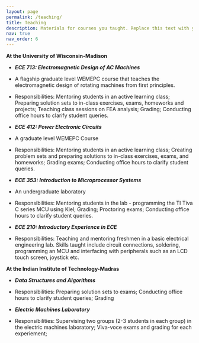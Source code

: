 ```yaml
---
layout: page
permalink: /teaching/
title: Teaching
description: Materials for courses you taught. Replace this text with your description.
nav: true
nav_order: 6
---
```


**At the University of Wisconsin-Madison**
  - **_ECE 713: Electromagnetic Design of AC Machines_** 
  - A flagship graduate level WEMEPC course that teaches the electromagnetic design of rotating machines from first principles.
  - Responsibilities: Mentoring students in an active learning class; Preparing solution sets to in-class exercises, exams, homeworks and projects; Teaching class sessions on FEA analysis; Grading; Conducting office hours to clarify student queries. 

  - **_ECE 412: Power Electronic Circuits_** 
  - A graduate level WEMEPC Course
  - Responsibilities: Mentoring students in an active learning class; Creating problem sets and preparing solutions to in-class exercises, exams, and homeworks; Grading exams; Conducting office hours to clarify student queries. 

  - **_ECE 353: Introduction to Microprocessor Systems_**
  - An undergraduate laboratory
  - Responsibilities: Mentoring students in the lab - programming the TI Tiva C series MCU using Kiel; Grading; Proctoring exams; Conducting office hours to clarify student queries. 

  - **_ECE 210: Introductory Experience in ECE_**
  - Responsibilities: Teaching and mentoring freshmen in a basic electrical engineering lab. Skills taught include circuit connections, soldering, programming an MCU and interfacing with peripherals such as an LCD touch screen, joystick etc. 

**At the Indian Institute of Technology-Madras** 
  - **_Data Structures and Algorithms_**
  - Responsibilities: Preparing solution sets to exams; Conducting office hours to clarify student queries; Grading

  - **_Electric Machines Laboratory_**
  - Responsibilities: Supervising two groups (2-3 students in each group) in the electric machines laboratory; Viva-voce exams and grading for each experiement; 
